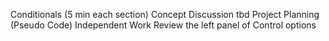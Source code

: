 Conditionals (5 min each section)
  Concept Discussion
    tbd
  Project Planning (Pseudo Code)
  Independent Work
    Review the left panel of Control options

